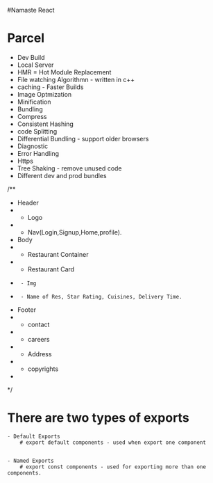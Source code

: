 #Namaste React

# Parcel
- Dev Build
- Local Server
- HMR = Hot Module Replacement
- File watching Algorithmn - written in c++
- caching - Faster Builds
- Image Optmization
- Minification
- Bundling
- Compress
- Consistent Hashing
- code Splitting
- Differential Bundling - support older browsers 
- Diagnostic
- Error Handling
- Https
- Tree Shaking - remove unused code
- Different dev and prod bundles


/**
 * Header
 *  - Logo
 *  - Nav(Login,Signup,Home,profile).
 * Body
 *  - Restaurant Container
 *  - Restaurant Card
 *      - Img
 *      - Name of Res, Star Rating, Cuisines, Delivery Time. 
 * Footer
 *  - contact
 *  - careers
 *  - Address
 *  - copyrights
 * 
 */
 
 # There are two types of exports 
    - Default Exports
        # export default components - used when export one component


    - Named Exports
        # export const components - used for exporting more than one components.

